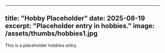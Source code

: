 
---
title: "Hobby Placeholder"
date: 2025-08-19
excerpt: "Placeholder entry in hobbies."
image: /assets/thumbs/hobbies1.jpg
---
This is a placeholder hobbies entry.
